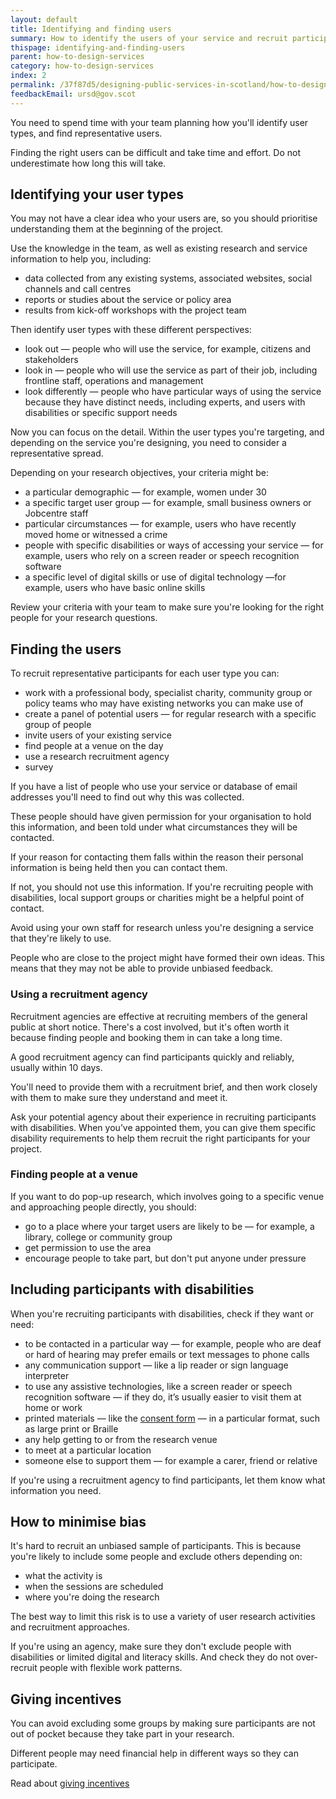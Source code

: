 ```yaml
---
layout: default
title: Identifying and finding users
summary: How to identify the users of your service and recruit participants to take part in research.
thispage: identifying-and-finding-users
parent: how-to-design-services
category: how-to-design-services
index: 2
permalink: /37f87d5/designing-public-services-in-scotland/how-to-design-services/identifying-and-finding-users/
feedbackEmail: ursd@gov.scot
---
```


You need to spend time with your team planning how you'll identify user types, and find representative users.

Finding the right users can be difficult and take time and effort. Do not underestimate how long this will take.

## Identifying your user types

You may not have a clear idea who your users are, so you should prioritise understanding them at the beginning of the project.

Use the knowledge in the team, as well as existing research and service information to help you, including:

* data collected from any existing systems, associated websites, social channels and call centres
* reports or studies about the service or policy area
* results from kick-off workshops with the project team

Then identify user types with these different perspectives:

* look out &mdash; people who will use the service, for example, citizens and stakeholders
* look in &mdash; people who will use the service as part of their job, including frontline staff, operations and management
* look differently &mdash; people who have particular ways of using the service because they have distinct needs, including experts, and users with disabilities or specific support needs

Now you can focus on the detail. Within the user types you're targeting, and depending on the service you're designing, you need to consider a representative spread.

Depending on your research objectives, your criteria might be:

* a particular demographic &mdash;​ for example, women under 30
* a specific target user group &mdash;​ for example, small business owners or Jobcentre staff
* particular circumstances &mdash;​ for example, users who have recently moved home or witnessed a crime
* people with specific disabilities or ways of accessing your service &mdash;​ for example, users who rely on a screen reader or speech recognition software
* a specific level of digital skills or use of digital technology &mdash;​ for example, users who have basic online skills

Review your criteria with your team to make sure you're looking for the right people for your research questions.

## Finding the users

To recruit representative participants for each user type you can:

* work with a professional body, specialist charity, community group or policy teams who may have existing networks you can make use of
* create a panel of potential users &mdash; for regular research with a specific group of people
* invite users of your existing service
* find people at a venue on the day
* use a research recruitment agency
* survey

If you have a list of people who use your service or database of email addresses you'll need to find out why this was collected.

These people should have given permission for your organisation to hold this information, and been told under what circumstances they will be contacted.

If your reason for contacting them falls within the reason their personal information is being held then you can contact them.

If not, you should not use this information.
If you're recruiting people with disabilities, local support groups or charities might be a helpful point of contact.

Avoid using your own staff for research unless you're designing a service that they're likely to use.

People who are close to the project might have formed their own ideas. This means that they may not be able to provide unbiased feedback.

### Using a recruitment agency

Recruitment agencies are effective at recruiting members of the general public at short notice. There's a cost involved, but it's often worth it because finding people and booking them in can take a long time.

A good recruitment agency can find participants quickly and reliably, usually within 10 days.

You'll need to provide them with a recruitment brief, and then work closely with them to make sure they understand and meet it.

Ask your potential agency about their experience in recruiting participants with disabilities. When you’ve appointed them, you can give them specific disability requirements to help them recruit the right participants for your project.

### Finding people at a venue

If you want to do pop-up research, which involves going to a specific venue and approaching people directly, you should:
* go to a place where your target users are likely to be &mdash; for example, a library, college or community group
* get permission to use the area
* encourage people to take part, but don't put anyone under pressure

## Including participants with disabilities

When you're recruiting participants with disabilities, check if they want or need:

* to be contacted in a particular way &mdash; for example, people who are deaf or hard of hearing may prefer emails or text messages to phone calls
* any communication support &mdash;​ like a lip reader or sign language interpreter
* to use any assistive technologies, like a screen reader or speech recognition software &mdash;​ if they do, it’s usually easier to visit them at home or work
* printed materials &mdash;​ like the [consent form](getting-consent) &mdash;​ in a particular format, such as large print or Braille
* any help getting to or from the research venue
* to meet at a particular location
* someone else to support them &mdash;​ for example a carer, friend or relative

If you're using a recruitment agency to find participants, let them know what information you need.

## How to minimise bias

It's hard to recruit an unbiased sample of participants. This is because you're likely to include some people and exclude others depending on:

* what the activity is
* when the sessions are scheduled
* where you're doing the research

The best way to limit this risk is to use a variety of user research activities and recruitment approaches.

If you're using an agency, make sure they don't exclude people with disabilities or limited digital and literacy skills. And check they do not over-recruit people with flexible work patterns.

## Giving incentives

You can avoid excluding some groups by making sure participants are not out of pocket because they take part in your research.

Different people may need financial help in different ways so they can participate.

Read about [giving incentives](giving-incentives)

